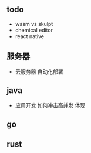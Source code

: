 ## todo
- wasm vs skulpt
- chemical editor
- react native

## 服务器
- 云服务器 自动化部署

## java
- 应用开发  如何冲击高并发 体现

## go

## rust